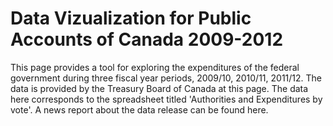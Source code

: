 Data Vizualization for Public Accounts of Canada 2009-2012
============================================================

This page provides a tool for exploring the expenditures of the federal government during 
three fiscal year periods, 2009/10, 2010/11, 2011/12. The data is provided by the Treasury 
Board of Canada at this page. The data here corresponds to the spreadsheet titled 'Authorities 
and Expenditures by vote'. A news report about the data release can be found here. 
